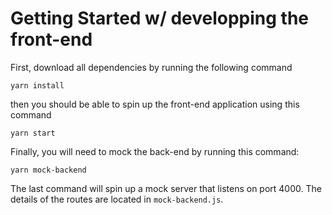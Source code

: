 # Getting Started w/ developping the front-end

First, download all dependencies by running the following command

```
yarn install
```

then you should be able to spin up the front-end application using this command

```
yarn start
```

Finally, you will need to mock the back-end by running this command:

```
yarn mock-backend
```

The last command will spin up a mock server that listens on port 4000. The details of the routes are located
in `mock-backend.js`.
